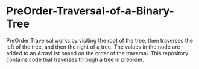 # PreOrder-Traversal-of-a-Binary-Tree
PreOrder Traversal works by visiting the root of the tree, then traverses the left of the tree, and then the right of a tree.
The values in the node are added to an ArrayList based on the order of the traversal. This repository contains code that 
traverses through a tree in preorder. 
